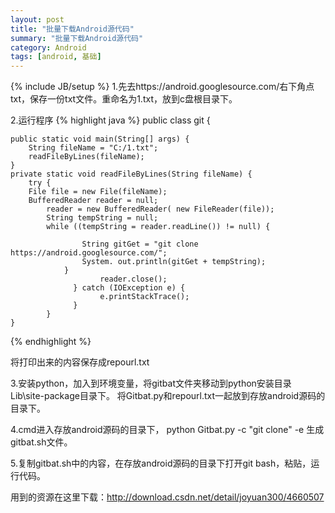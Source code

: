 ```yaml
---
layout: post
title: "批量下载Android源代码"
summary: "批量下载Android源代码"
category: Android
tags: [android, 基础]
---
```

{% include JB/setup %}
1.先去https://android.googlesource.com/右下角点txt，保存一份txt文件。重命名为1.txt，放到c盘根目录下。 

2.运行程序
{% highlight java %}
public class git {  
  
    public static void main(String[] args) {  
        String fileName = "C:/1.txt";  
        readFileByLines(fileName);  
    }  
    private static void readFileByLines(String fileName) {  
        try {  
        File file = new File(fileName);  
        BufferedReader reader = null;  
            reader = new BufferedReader( new FileReader(file));  
            String tempString = null;  
            while ((tempString = reader.readLine()) != null) {  
  
                    String gitGet = "git clone https://android.googlesource.com/";  
                    System. out.println(gitGet + tempString);  
                }  
                        reader.close();  
                  } catch (IOException e) {  
                        e.printStackTrace();  
                  }  
            }  
    }  
{% endhighlight %}

将打印出来的内容保存成repourl.txt 

3.安装python，加入到环境变量，将gitbat文件夹移动到python安装目录 Lib\site-package目录下。
将Gitbat.py和repourl.txt一起放到存放android源码的目录下。

4.cmd进入存放android源码的目录下，
	python Gitbat.py -c "git clone" -e
	生成gitbat.sh文件。

5.复制gitbat.sh中的内容，在存放android源码的目录下打开git bash，粘贴，运行代码。

用到的资源在这里下载：http://download.csdn.net/detail/joyuan300/4660507

